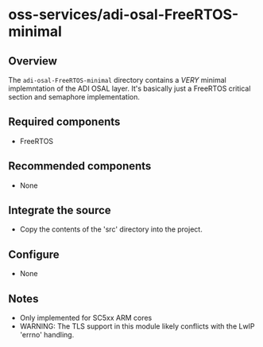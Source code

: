 # oss-services/adi-osal-FreeRTOS-minimal

## Overview

The `adi-osal-FreeRTOS-minimal` directory contains a *VERY* minimal implemntation of the ADI OSAL layer.  It's basically just a FreeRTOS critical section and semaphore implementation.

## Required components

- FreeRTOS

## Recommended components

- None

## Integrate the source

- Copy the contents of the 'src' directory into the project.

## Configure

- None

## Notes

- Only implemented for SC5xx ARM cores
- WARNING: The TLS support in this module likely conflicts with the LwIP 'errno' handling.

